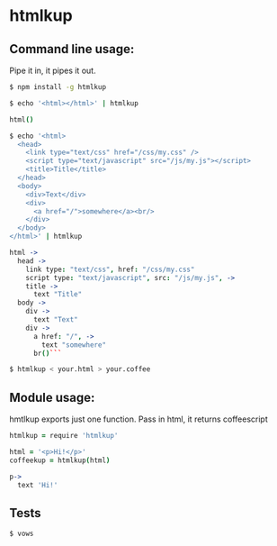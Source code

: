  htmlkup
=========

 Command line usage:
---------------------

Pipe it in, it pipes it out.

``` sh
$ npm install -g htmlkup
```

``` sh
$ echo '<html></html>' | htmlkup
```
``` coffeescript
html()
```

``` sh
$ echo '<html>
  <head>
    <link type="text/css" href="/css/my.css" />
    <script type="text/javascript" src="/js/my.js"></script>
    <title>Title</title>
  </head>
  <body>
    <div>Text</div>
    <div>
      <a href="/">somewhere</a><br/>
    </div>
  </body>
</html>' | htmlkup
```
``` coffeescript
html ->
  head ->
    link type: "text/css", href: "/css/my.css"
    script type: "text/javascript", src: "/js/my.js", ->
    title ->
      text "Title"
  body ->
    div ->
      text "Text"
    div ->
      a href: "/", ->
        text "somewhere"
      br()```
```

``` sh
$ htmlkup < your.html > your.coffee
```

 Module usage:
---------------

hmtlkup exports just one function.  Pass in html, it returns coffeescript


``` coffeescript
htmlkup = require 'htmlkup'

html = '<p>Hi!</p>'
coffeekup = htmlkup(html)
```

``` coffeescript
p->
  text 'Hi!'
```

 Tests
-------

```
$ vows
```

